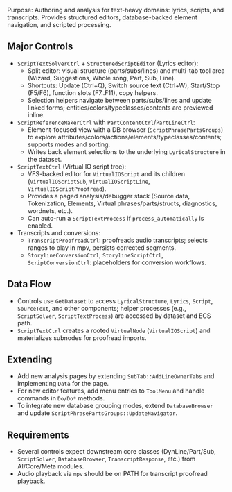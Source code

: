 Purpose: Authoring and analysis for text-heavy domains: lyrics, scripts, and transcripts. Provides structured editors, database-backed element navigation, and scripted processing.

Major Controls
--------------
- `ScriptTextSolverCtrl` + `StructuredScriptEditor` (Lyrics editor):
  - Split editor: visual structure (parts/subs/lines) and multi-tab tool area (Wizard, Suggestions, Whole song, Part, Sub, Line).
  - Shortcuts: Update (Ctrl+Q), Switch source text (Ctrl+W), Start/Stop (F5/F6), function slots (F7..F11), copy helpers.
  - Selection helpers navigate between parts/subs/lines and update linked forms; entities/colors/typeclasses/contents are previewed inline.
- `ScriptReferenceMakerCtrl` with `PartContentCtrl`/`PartLineCtrl`:
  - Element-focused view with a DB browser (`ScriptPhrasePartsGroups`) to explore attributes/colors/actions/elements/typeclasses/contents; supports modes and sorting.
  - Writes back element selections to the underlying `LyricalStructure` in the dataset.
- `ScriptTextCtrl` (Virtual IO script tree):
  - VFS-backed editor for `VirtualIOScript` and its children (`VirtualIOScriptSub`, `VirtualIOScriptLine`, `VirtualIOScriptProofread`).
  - Provides a paged analysis/debugger stack (Source data, Tokenization, Elements, Virtual phrases/parts/structs, diagnostics, wordnets, etc.).
  - Can auto-run a `ScriptTextProcess` if `process_automatically` is enabled.
- Transcripts and conversions:
  - `TranscriptProofreadCtrl`: proofreads audio transcripts; selects ranges to play in mpv, persists corrected segments.
  - `StorylineConversionCtrl`, `StorylineScriptCtrl`, `ScriptConversionCtrl`: placeholders for conversion workflows.

Data Flow
---------
- Controls use `GetDataset` to access `LyricalStructure`, `Lyrics`, `Script`, `SourceText`, and other components; helper processes (e.g., `ScriptSolver`, `ScriptTextProcess`) are accessed by dataset and ECS path.
- `ScriptTextCtrl` creates a rooted `VirtualNode` (`VirtualIOScript`) and materializes subnodes for proofread imports.

Extending
---------
- Add new analysis pages by extending `SubTab::AddLineOwnerTabs` and implementing `Data` for the page.
- For new editor features, add menu entries to `ToolMenu` and handle commands in `Do/Do*` methods.
- To integrate new database grouping modes, extend `DatabaseBrowser` and update `ScriptPhrasePartsGroups::UpdateNavigator`.

Requirements
------------
- Several controls expect downstream core classes (DynLine/Part/Sub, `ScriptSolver`, `DatabaseBrowser`, `TranscriptResponse`, etc.) from AI/Core/Meta modules.
- Audio playback via `mpv` should be on PATH for transcript proofread playback.

